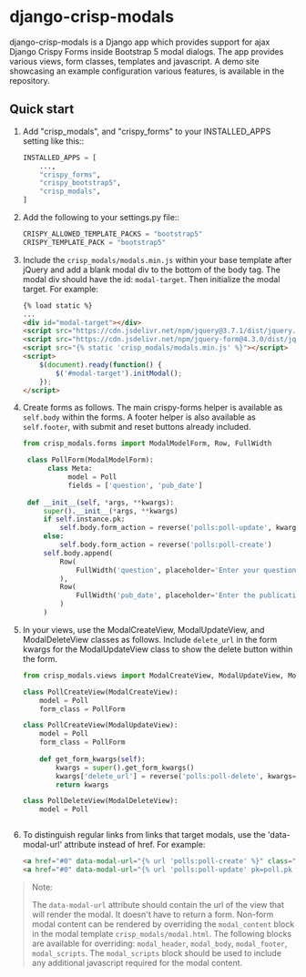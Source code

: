 
django-crisp-modals
===================

django-crisp-modals is a Django app which provides support for ajax Django Crispy Forms
inside Bootstrap 5 modal dialogs.  The app provides various views, form classes, templates and 
javascript.  A demo site showcasing an example configuration various features, is available in the repository.


Quick start
-----------

1. Add "crisp_modals", and "crispy_forms" to your INSTALLED_APPS setting like this::
    ```python
    INSTALLED_APPS = [
        ...,
        "crispy_forms",
        "crispy_bootstrap5",
        "crisp_modals",
    ]
2. Add the following to your settings.py file::

    ```python
    CRISPY_ALLOWED_TEMPLATE_PACKS = "bootstrap5"
    CRISPY_TEMPLATE_PACK = "bootstrap5"

3. Include the `crisp_modals/modals.min.js` within your base template after jQuery
   and add a blank modal div to the bottom of the body tag.  The modal div should have the id: `modal-target`. 
   Then initialize the modal target.  For example:

    ```html  
    {% load static %}
    ...
    <div id="modal-target"></div>
    <script src="https://cdn.jsdelivr.net/npm/jquery@3.7.1/dist/jquery.min.js"></script>
    <script src="https://cdn.jsdelivr.net/npm/jquery-form@4.3.0/dist/jquery.form.min.js"></script>
    <script src="{% static 'crisp_modals/modals.min.js' %}"></script>
    <script>
        $(document).ready(function() {
            $('#modal-target').initModal();
        });
    </script>
   
4. Create forms as follows. The main crispy-forms helper is available as `self.body` within the forms. 
   A footer helper is also available as `self.footer`, with submit and reset buttons already included.
   
   ```python
   from crisp_modals.forms import ModalModelForm, Row, FullWidth

    class PollForm(ModalModelForm):
         class Meta:
              model = Poll
              fields = ['question', 'pub_date']
    
    def __init__(self, *args, **kwargs):
        super().__init__(*args, **kwargs)
        if self.instance.pk:
            self.body.form_action = reverse('polls:poll-update', kwargs={'pk': self.instance.pk})
        else:
            self.body.form_action = reverse('polls:poll-create')
        self.body.append(
            Row(
                FullWidth('question', placeholder='Enter your question'),
            ),
            Row(
                FullWidth('pub_date', placeholder='Enter the publication date'),
            )
        )

5. In your views, use the ModalCreateView, ModalUpdateView, and ModalDeleteView classes as follows. Include
   `delete_url` in the form kwargs for the ModalUpdateView class to show the delete button within the form.
    
    ```python
    from crisp_modals.views import ModalCreateView, ModalUpdateView, ModalDeleteView

    class PollCreateView(ModalCreateView):
        model = Poll
        form_class = PollForm

    class PollCreateView(ModalUpdateView):
        model = Poll
        form_class = PollForm
        
        def get_form_kwargs(self):
            kwargs = super().get_form_kwargs()
            kwargs['delete_url'] = reverse('polls:poll-delete', kwargs={'pk': self.object.pk})
            return kwargs
   
    class PollDeleteView(ModalDeleteView):
        model = Poll
   

    
6. To distinguish regular links from links that target modals, use the 'data-modal-url' attribute instead of href.
   For example:

    ```html
    <a href="#0" data-modal-url="{% url 'polls:poll-create' %}" class="modal-link">Create Poll</a>
    <a href="#0" data-modal-url="{% url 'polls:poll-update' pk=poll.pk %}">Update Poll</a>

> Note: 
> 
> The `data-modal-url` attribute should contain the url of the view that will render the modal. It doesn't have to 
> return a form. Non-form modal content can be rendered by overriding the `modal_content` block in the modal template
> `crisp_modals/modal.html`.  The following blocks are available for overriding: `modal_header`, `modal_body`, `modal_footer`,
> `modal_scripts`.  The `modal_scripts` block should be used to include any additional javascript required for the modal 
> content.